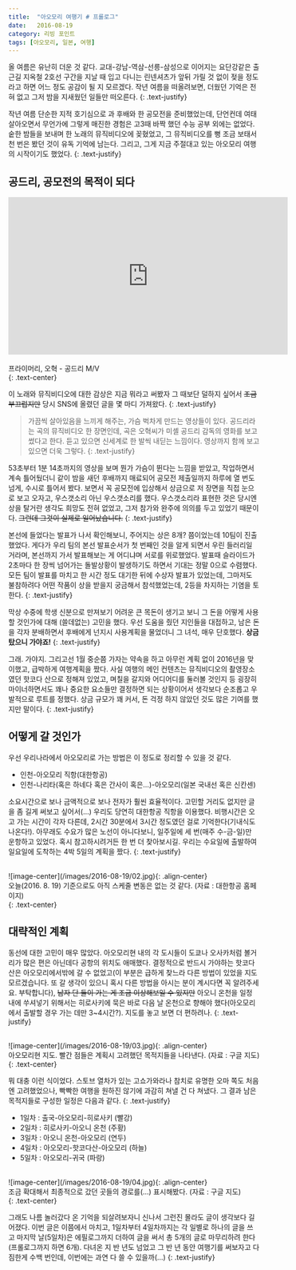 ```yaml
---
title:  "아오모리 여행기 # 프롤로그"
date:   2016-08-19
category: 리빙 포인트
tags: [아오모리, 일본, 여행]
---
```

올 여름은 유난히 더운 것 같다. 교대-강남-역삼-선릉-삼성으로 이어지는 요단강같은 출근길 지옥철 2호선 구간을 지날 때 입고 다니는 린넨셔츠가 앞뒤 가릴 것 없이 젖을 정도라고 하면 어느 정도 공감이 될 지 모르겠다. 작년 여름을 떠올려보면, 더웠던 기억은 전혀 없고 그저 밤을 지새웠던 일들만 떠오른다. 
{: .text-justify}


작년 여름 단순한 지적 호기심으로 과 후배와 한 공모전을 준비했었는데, 단언컨데 여태 살아오면서 무언가에 그렇게 매진한 경험은 고3때 바짝 했던 수능 공부 외에는 없었다. 숱한 밤들을 보내며 한 노래의 뮤직비디오에 꽂혔었고, 그 뮤직비디오를 뻥 조금 보태서 천 번은 봤던 것이 유독 기억에 남는다. 그리고, 그게 지금 주절대고 있는 아오모리 여행의 시작이기도 했었다.
{: .text-justify}


## 공드리, 공모전의 목적이 되다


<div class="videowrapper">
<p align="middle">
<iframe width="560" height="315" src="https://www.youtube.com/embed/Ve-hW0eCnKQ" frameborder="0" allowfullscreen></iframe>
</p>
</div>
<figcaption>프라이머리, 오혁 - 공드리 M/V</figcaption>
{: .text-center}
<br>


이 노래와 뮤직비디오에 대한 감상은 지금 뭐라고 써봤자 그 때보단 덜하지 싶어서 ~~조금 부끄럽지만~~ 당시 SNS에 올렸던 글을 몇 마디 가져왔다.
{: .text-justify}


> 가끔씩 살아있음을 느끼게 해주는, 가슴 벅차게 만드는 영상들이 있다. 공드리라는 곡의 뮤직비디오 한 장면인데, 곡은 오혁씨가 미셸 공드리 감독의 영화를 보고 썼다고 한다. 듣고 있으면 신세계로 한 발씩 내딛는 느낌이다. 영상까지 함께 보고 있으면 더욱 그렇다. 
> {: .text-justify}


53초부터 1분 14초까지의 영상을 보며 뭔가 가슴이 뛴다는 느낌을 받았고, 작업하면서 계속 틀어뒀더니 같이 밤을 새던 후배까지 매료되어 공모전 제출일까지 하루에 열 번도 넘게, 수시로 틀어서 봤다. 보면서 꼭 공모전에 입상해서 상금으로 저 장면을 직접 눈으로 보고 오자고, 우스갯소리 아닌 우스갯소리를 했다. 우스갯소리라 표현한 것은 당시엔 상을 탈거란 생각도 희망도 전혀 없었고, 그저 참가와 완주에 의의를 두고 있었기 때문이다. ~~그런데 그것이 실제로 일어났습니다.~~
{: .text-justify}


본선에 들었다는 발표가 나서 확인해보니, 주어지는 상은 8개? 쯤이었는데 10팀이 진출했었다. 게다가 우리 팀의 본선 발표순서가 첫 번째인 것을 알게 되면서 우린 들러리일 거라며, 본선까지 가서 발표해보는 게 어디냐며 서로를 위로했었다. 발표때 슬라이드가 2초마다 한 장씩 넘어가는 돌발상황이 발생하기도 하면서 기대는 정말 0으로 수렴했다. 모든 팀이 발표를 마치고 한 시간 정도 대기한 뒤에 수상자 발표가 있었는데, 그마저도 불참하려다 어떤 작품이 상을 받을지 궁금해서 참석했었는데, 2등을 차지하는 기염을 토한다.
{: .text-justify}

막상 수중에 학생 신분으로 만져보기 어려운 큰 목돈이 생기고 보니 그 돈을 어떻게 사용할 것인가에 대해 (쓸데없는) 고민을 했다. 우선 도움을 줬던 지인들을 대접하고, 남은 돈을 각자 분배하면서 후배에게 넌지시 사용계획을 물었더니 그 녀석, 매우 단호했다. **상금 탔으니 가야죠!**
{: .text-justify}


그래. 가야지. 그리고선 1월 중순쯤 가자는 약속을 하고 아무런 계획 없이 2016년을 맞이했고, 급박하게 여행계획을 짰다. 사실 여행의 메인 컨텐츠는 뮤직비디오의 촬영장소였던 핫코다 산으로 정해져 있었고, 며칠을 갈지와 어디어디를 둘러볼 것인지 등 굉장히 마이너하면서도 꽤나 중요한 요소들만 결정하면 되는 상황이어서 생각보다 순조롭고 우발적으로 루트를 정했다. 상금 규모가 꽤 커서, 돈 걱정 하지 않았던 것도 많은 기여를 했지만 말이다.
{: .text-justify}


## 어떻게 갈 것인가

우선 우리나라에서 아오모리로 가는 방법은 이 정도로 정리할 수 있을 것 같다.

- 인천-아오모리 직항(대한항공)
- 인천-나리타(혹은 하네다 혹은 간사이 혹은...)-아오모리(일본 국내선 혹은 신칸센)

소요시간으로 보나 금액적으로 보나 전자가 훨씬 효율적이다. 고민할 거리도 없지만 글을 좀 길게 써보고 싶어서(...) 우리도 당연히 대한항공 직항을 이용했다. 비행시간은 오고 가는 시간이 각자 다른데, 2시간 30분에서 3시간 정도였던 걸로 기억한다(기내식도 나온다!). 아무래도 수요가 많은 노선이 아니다보니, 일주일에 세 번(매주 수-금-일)만 운항하고 있었다. 혹시 참고하시려거든 한 번 더 찾아보시길. 우리는 수요일에 출발하여 일요일에 도착하는 4박 5일의 계획을 짰다.
{: .text-justify}


<br>
![image-center](/images/2016-08-19/02.jpg){: .align-center}
<figcaption>오늘(2016. 8. 19) 기준으로도 아직 스케줄 변동은 없는 것 같다. (자료 : 대한항공 홈페이지)</figcaption>
{: .text-center}
<br>


## 대략적인 계획

동선에 대한 고민이 매우 많았다. 아오모리현 내의 각 도시들이 도쿄나 오사카처럼 볼거리가 많은 편은 아닌데다 공항의 위치도 애매했다. 결정적으로 반드시 가야하는 핫코다산은 아오모리에서밖에 갈 수 없었고(이 부분은 급하게 찾느라 다른 방법이 있었을 지도 모르겠습니다. 또 갈 생각이 있으니 혹시 다른 방법을 아시는 분이 계시다면 꼭 알려주세요. 부탁합니다), ~~남자 단 둘이 가는 게 조금 이상해보일 수 있지만~~ 아오니 온천을 일정 내에 쑤셔넣기 위해서는 히로사키에 묵은 바로 다음 날 온천으로 향해야 했다(아오모리에서 출발할 경우 가는 데만 3~4시간?). 지도를 놓고 보면 더 편하려나.
{: .text-justify}

<br>
![image-center](/images/2016-08-19/03.jpg){: .align-center}
<figcaption>아오모리현 지도. 빨간 점들은 계획시 고려했던 목적지들을 나타낸다. (자료 : 구글 지도)</figcaption>
{: .text-center}
<br>


뭐 대충 이런 식이었다. 스토브 열차가 있는 고쇼가와라나 참치로 유명한 오마 쪽도 처음엔 고려했었으나, 빡빡한 여행을 원하진 않기에 과감히 쳐낼 건 다 쳐냈다. 그 결과 남은 목적지들로 구성한 일정은 다음과 같다.
{: .text-justify}


- 1일차 : 출국-아오모리-히로사키 (빨강)
- 2일차 : 히로사키-아오니 온천 (주황)
- 3일차 : 아오니 온천-아오모리 (연두)
- 4일차 : 아오모리-핫코다산-아오모리 (하늘)
- 5일차 : 아오모리-귀국 (파랑)

<br>
![image-center](/images/2016-08-19/04.jpg){: .align-center}
<figcaption>조금 확대해서 최종적으로 갔던 곳들의 경로를(...) 표시해봤다. (자료 : 구글 지도)</figcaption>
{: .text-center}
<br>

그래도 나름 놀러갔다 온 기억을 되살려보자니 신나서 그런진 몰라도 글이 생각보다 길어졌다. 이번 글은 이쯤에서 마치고, 1일차부터 4일차까지는 각 일별로 하나의 글을 쓰고 마지막 날(5일차)은 에필로그까지 더하여 글을 써서 총 5개의 글로 마무리하려 한다(프롤로그까지 하면 6개). 다녀온 지 반 년도 넘었고 그 반 년 동안 여행기를 써보자고 다짐한게 수백 번인데, 이번에는 과연 다 쓸 수 있을까(...)
{: .text-justify}
